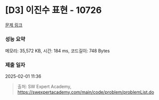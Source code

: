 # [D3] 이진수 표현 - 10726 

[문제 링크](https://swexpertacademy.com/main/code/problem/problemDetail.do?contestProbId=AXRSXf_a9qsDFAXS) 

### 성능 요약

메모리: 35,572 KB, 시간: 184 ms, 코드길이: 748 Bytes

### 제출 일자

2025-02-01 11:36



> 출처: SW Expert Academy, https://swexpertacademy.com/main/code/problem/problemList.do
